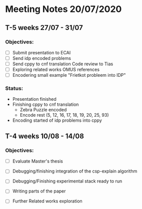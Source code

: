 # Meeting Notes 20/07/2020

## T-5 weeks 27/07 - 31/07

### Objectives:

- [ ] Submit presentation to ECAI
- [ ] Send idp encoded problems 
- [ ] Send cppy to cnf translation Code review to Tias
- [ ] Exploring related works OMUS references
- [ ] Encodering small example "Frietkot probleem into IDP"

### Status:
- Presentation finished
- Finishing cppy to cnf translation
  - Zebra Puzzle encoded
  - Encode rest (5, 12, 16, 17, 18, 19, 20, 25, 93)
- Encoding started of idp problems into cppy

## T-4 weeks 10/08 - 14/08

### Objectives:
- [ ] Evaluate Master's thesis
- [ ] Debugging/finishing integration of the csp-explain algorithm
- [ ] Debugging/Finishing experimental stack ready to run
- [ ] Writing parts of the paper
- [ ] Further Related works exploration


